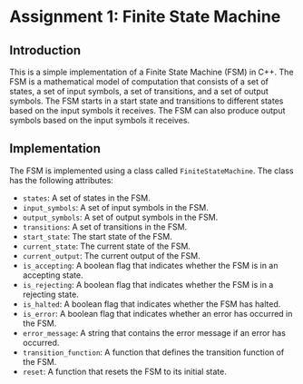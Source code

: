 # Assignment 1: Finite State Machine

## Introduction
This is a simple implementation of a Finite State Machine (FSM) in C++. The FSM is a mathematical model of computation that consists of a set of states, a set of input symbols, a set of transitions, and a set of output symbols. The FSM starts in a start state and transitions to different states based on the input symbols it receives. The FSM can also produce output symbols based on the input symbols it receives.

## Implementation
The FSM is implemented using a class called `FiniteStateMachine`. The class has the following attributes:   
- `states`: A set of states in the FSM.
- `input_symbols`: A set of input symbols in the FSM.
- `output_symbols`: A set of output symbols in the FSM.
- `transitions`: A set of transitions in the FSM.
- `start_state`: The start state of the FSM.
- `current_state`: The current state of the FSM.
- `current_output`: The current output of the FSM.
- `is_accepting`: A boolean flag that indicates whether the FSM is in an accepting state.
- `is_rejecting`: A boolean flag that indicates whether the FSM is in a rejecting state.
- `is_halted`: A boolean flag that indicates whether the FSM has halted.
- `is_error`: A boolean flag that indicates whether an error has occurred in the FSM.
- `error_message`: A string that contains the error message if an error has occurred.
- `transition_function`: A function that defines the transition function of the FSM.
- `reset`: A function that resets the FSM to its initial state.